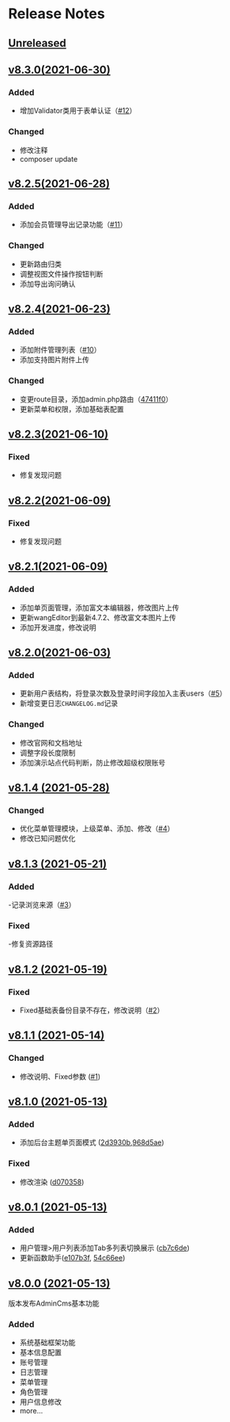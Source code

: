 # Release Notes

## [Unreleased](https://github.com/liaodeity/laravel-admin-cms/compare/v8.3.0...8.x)

## [v8.3.0(2021-06-30)](https://github.com/liaodeity/laravel-admin-cms/compare/v8.2.5...v8.3.0)

### Added
- 增加Validator类用于表单认证（[#12](https://github.com/liaodeity/laravel-admin-cms/pull/12)）

### Changed
- 修改注释
- composer update


## [v8.2.5(2021-06-28)](https://github.com/liaodeity/laravel-admin-cms/compare/v8.2.4...v8.2.5)

### Added
- 添加会员管理导出记录功能（[#11](https://github.com/liaodeity/laravel-admin-cms/pull/11)）

### Changed
- 更新路由归类
- 调整视图文件操作按钮判断
- 添加导出询问确认

## [v8.2.4(2021-06-23)](https://github.com/liaodeity/laravel-admin-cms/compare/v8.2.3...v8.2.4)

### Added
- 添加附件管理列表（[#10](https://github.com/liaodeity/laravel-admin-cms/pull/10)）
- 添加支持图片附件上传

### Changed
- 变更route目录，添加admin.php路由（[47411f0](https://github.com/liaodeity/laravel-admin-cms/pull/10/commits/47411f0eea800ef0cfc9551090bccc84fcb05cd1)）
- 更新菜单和权限，添加基础表配置

## [v8.2.3(2021-06-10)](https://github.com/liaodeity/laravel-admin-cms/compare/v8.2.2...v8.2.3)

### Fixed
- 修复发现问题

## [v8.2.2(2021-06-09)](https://github.com/liaodeity/laravel-admin-cms/compare/v8.2.1...v8.2.2)

### Fixed
- 修复发现问题

## [v8.2.1(2021-06-09)](https://github.com/liaodeity/laravel-admin-cms/compare/v8.2.0...v8.2.1)

### Added
- 添加单页面管理，添加富文本编辑器，修改图片上传
- 更新wangEditor到最新4.7.2、修改富文本图片上传
- 添加开发进度，修改说明

## [v8.2.0(2021-06-03)](https://github.com/liaodeity/laravel-admin-cms/compare/v8.1.14...v8.2.0)

### Added
- 更新用户表结构，将登录次数及登录时间字段加入主表users（[#5](https://github.com/liaodeity/laravel-admin-cms/pull/5)）
- 新增变更日志`CHANGELOG.md`记录
### Changed
- 修改官网和文档地址
- 调整字段长度限制
- 添加演示站点代码判断，防止修改超级权限账号

## [v8.1.4 (2021-05-28)](https://github.com/liaodeity/laravel-admin-cms/compare/v8.1.3...v8.1.4)

### Changed
- 优化菜单管理模块，上级菜单、添加、修改（[#4](https://github.com/liaodeity/laravel-admin-cms/pull/4)）
- 修改已知问题优化

## [v8.1.3 (2021-05-21)](https://github.com/liaodeity/laravel-admin-cms/compare/v8.1.2...v8.1.3)

### Added
-记录浏览来源（[#3](https://github.com/liaodeity/laravel-admin-cms/pull/3)）

### Fixed
-修复资源路径

## [v8.1.2 (2021-05-19)](https://github.com/liaodeity/laravel-admin-cms/compare/v8.1.1...v8.1.2)

### Fixed
- Fixed基础表备份目录不存在，修改说明（[#2](https://github.com/liaodeity/laravel-admin-cms/pull/2)）

## [v8.1.1 (2021-05-14)](https://github.com/liaodeity/laravel-admin-cms/compare/v8.1.0...v8.1.1)

### Changed
- 修改说明、Fixed参数 ([#1](https://github.com/liaodeity/laravel-admin-cms/pull/1))


## [v8.1.0 (2021-05-13)](https://github.com/liaodeity/laravel-admin-cms/compare/v8.0.1...v8.0.2)

### Added
- 添加后台主题单页面模式 ([2d3930b](https://github.com/liaodeity/laravel-admin-cms/commit/2d3930b3b1feca0331f07908f28c82c40c2c16fe),[968d5ae](https://github.com/liaodeity/laravel-admin-cms/commit/968d5ae95cdf6eef37c9974dd896fb3b6acfad04))

### Fixed
- 修改渲染 ([d070358](https://github.com/liaodeity/laravel-admin-cms/commit/d0703586b58cbe59bb7688cfdc5d2d389fa3e5d6))

## [v8.0.1 (2021-05-13)](https://github.com/liaodeity/laravel-admin-cms/compare/v8.0.0...v8.0.1)

### Added
- 用户管理>用户列表添加Tab多列表切换展示 ([cb7c6de](https://github.com/liaodeity/laravel-admin-cms/commit/cb7c6deb861d33f6e8b55b0f659001c7b0eecfff))
- 更新函数助手([e107b3f](https://github.com/liaodeity/laravel-admin-cms/commit/e107b3f9b03915f7fc6f5c0d2256237a004d9410), [54c66ee](https://github.com/liaodeity/laravel-admin-cms/commit/54c66eecc85462d9bd7865073167817eeacdd61d))


## [v8.0.0 (2021-05-13)](https://github.com/liaodeity/laravel-admin-cms/compare/v8.0.0)
版本发布AdminCms基本功能

### Added
- 系统基础框架功能
- 基本信息配置
- 账号管理
- 日志管理
- 菜单管理
- 角色管理
- 用户信息修改
- more...
